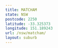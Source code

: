 ```yaml
---
title: MATCHAM
state: NSW
postcode: 2250
latitude: -33.325373
longitude: 151.189243
url: /nsw/matcham/
layout: suburb
---
```

